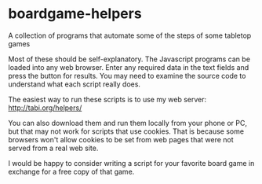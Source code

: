 # boardgame-helpers
A collection of programs that automate some of the steps of some tabletop games

Most of these should be self-explanatory.  The Javascript programs can be
loaded into any web browser.  Enter any required data in the text fields
and press the button for results.  You may need to examine the source code
to understand what each script really does.

The easiest way to run these scripts is to use my web server:
http://tabi.org/helpers/

You can also download them and run them locally from your phone or PC, but
that may not work for scripts that use cookies.  That is because some
browsers won't allow cookies to be set from web pages that were not served
from a real web site.

I would be happy to consider writing a script for your favorite board
game in exchange for a free copy of that game.
